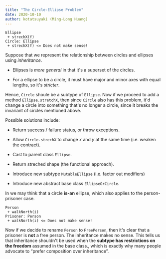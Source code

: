 ```yaml
---
title: "The Circle-Ellipse Problem"
date: 2020-10-10
author: kotatsuyaki (Ming-Long Huang)
---
```


```
Ellipse
 + strechX(f)
Circle: Ellipse
 + strechX(f) <= Does not make sense!
```

Suppose that we represent the relationship between circles and ellipses
using *inheritance*.

-   Ellipses is *more general* in that it's a superset of the circles.

-   For a ellipse to be a circle, it must have major and minor axes with
    equal lengths, so it's *stricter*.

Hence, `Circle` shoule be a subtype of `Ellipse`. Now if we proceed to
add a method `Ellipse.stretchX`, then since `Circle` also has this
problem, it'd change a circle into something that's no longer a circle,
since it breaks the invariant of circles mentioned above.

<!-- more -->

Possible solutions include:

-   Return success / failure status, or throw exceptions.

-   Allow `Circle.strechX` to change $x$ and $y$ at the same time (i.e.
    weaken the contract).

-   Cast to parent class `Ellipse`.

-   Return streched shape (the functional approach).

-   Introduce new subtype `MutableEllipse` (i.e. factor out modifiers)

-   Introduce new abstract base class `EllipseOrCircle`.

In we may think that a circle **is-an** ellipse, which also applies to
the person-prisoner case.

```
Person
 + walkNorth(i)
Prisoner: Person
 + walkNorth(i) <= Does not make sense!
```

Now if we decide to rename `Person` to `FreePerson`, then it's clear
that a prisoner is **not** a free person. The inheritance makes no
sense. This tells us that inheritance shouldn't be used when the
**subtype has restrictions on the freedom** assumed in the base class.,
which is exactly why many people advocate to “prefer composition over
inheritance”.
